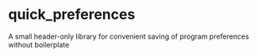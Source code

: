 # quick_preferences
A small header-only library for convenient saving of program preferences without boilerplate
